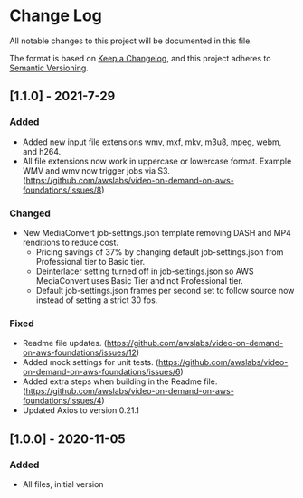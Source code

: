 # Change Log
All notable changes to this project will be documented in this file.

The format is based on [Keep a Changelog](https://keepachangelog.com/en/1.0.0/),
and this project adheres to [Semantic Versioning](https://semver.org/spec/v2.0.0.html).


## [1.1.0] - 2021-7-29
### Added 
- Added new input file extensions wmv, mxf, mkv, m3u8, mpeg, webm, and h264.
- All file extensions now work in uppercase or lowercase format. Example WMV and wmv now trigger jobs via S3. (https://github.com/awslabs/video-on-demand-on-aws-foundations/issues/8)

### Changed
- New MediaConvert job-settings.json template removing DASH and MP4 renditions to reduce cost. 
    - Pricing savings of 37% by changing default job-settings.json from Professional tier to Basic tier.
    - Deinterlacer setting turned off in job-settings.json so AWS MediaConvert uses Basic Tier and not Professional tier.
    - Default job-settings.json frames per second set to follow source now instead of setting a strict 30 fps.

### Fixed
- Readme file updates. (https://github.com/awslabs/video-on-demand-on-aws-foundations/issues/12)
- Added mock settings for unit tests. (https://github.com/awslabs/video-on-demand-on-aws-foundations/issues/6)
- Added extra steps when building in the Readme file. (https://github.com/awslabs/video-on-demand-on-aws-foundations/issues/4)
- Updated Axios to version 0.21.1

## [1.0.0] - 2020-11-05
### Added
- All files, initial version

